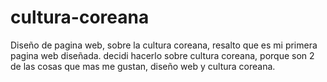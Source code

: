 # cultura-coreana
Diseño de pagina web, sobre la cultura coreana, resalto que es mi primera pagina web diseñada.
decidi  hacerlo sobre cultura coreana, porque son 2 de las cosas que mas me gustan, diseño web y cultura coreana.

